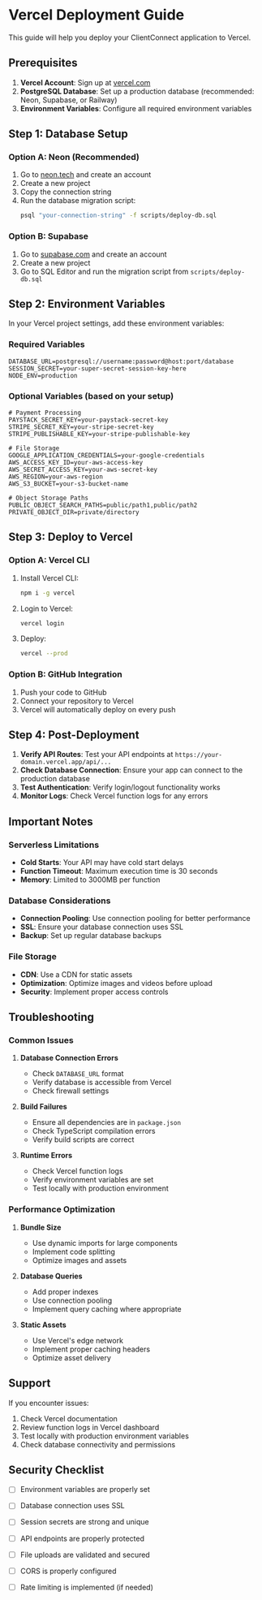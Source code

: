# Vercel Deployment Guide

This guide will help you deploy your ClientConnect application to Vercel.

## Prerequisites

1. **Vercel Account**: Sign up at [vercel.com](https://vercel.com)
2. **PostgreSQL Database**: Set up a production database (recommended: Neon, Supabase, or Railway)
3. **Environment Variables**: Configure all required environment variables

## Step 1: Database Setup

### Option A: Neon (Recommended)
1. Go to [neon.tech](https://neon.tech) and create an account
2. Create a new project
3. Copy the connection string
4. Run the database migration script:
   ```bash
   psql "your-connection-string" -f scripts/deploy-db.sql
   ```

### Option B: Supabase
1. Go to [supabase.com](https://supabase.com) and create an account
2. Create a new project
3. Go to SQL Editor and run the migration script from `scripts/deploy-db.sql`

## Step 2: Environment Variables

In your Vercel project settings, add these environment variables:

### Required Variables
```
DATABASE_URL=postgresql://username:password@host:port/database
SESSION_SECRET=your-super-secret-session-key-here
NODE_ENV=production
```

### Optional Variables (based on your setup)
```
# Payment Processing
PAYSTACK_SECRET_KEY=your-paystack-secret-key
STRIPE_SECRET_KEY=your-stripe-secret-key
STRIPE_PUBLISHABLE_KEY=your-stripe-publishable-key

# File Storage
GOOGLE_APPLICATION_CREDENTIALS=your-google-credentials
AWS_ACCESS_KEY_ID=your-aws-access-key
AWS_SECRET_ACCESS_KEY=your-aws-secret-key
AWS_REGION=your-aws-region
AWS_S3_BUCKET=your-s3-bucket-name

# Object Storage Paths
PUBLIC_OBJECT_SEARCH_PATHS=public/path1,public/path2
PRIVATE_OBJECT_DIR=private/directory
```

## Step 3: Deploy to Vercel

### Option A: Vercel CLI
1. Install Vercel CLI:
   ```bash
   npm i -g vercel
   ```

2. Login to Vercel:
   ```bash
   vercel login
   ```

3. Deploy:
   ```bash
   vercel --prod
   ```

### Option B: GitHub Integration
1. Push your code to GitHub
2. Connect your repository to Vercel
3. Vercel will automatically deploy on every push

## Step 4: Post-Deployment

1. **Verify API Routes**: Test your API endpoints at `https://your-domain.vercel.app/api/...`
2. **Check Database Connection**: Ensure your app can connect to the production database
3. **Test Authentication**: Verify login/logout functionality works
4. **Monitor Logs**: Check Vercel function logs for any errors

## Important Notes

### Serverless Limitations
- **Cold Starts**: Your API may have cold start delays
- **Function Timeout**: Maximum execution time is 30 seconds
- **Memory**: Limited to 3000MB per function

### Database Considerations
- **Connection Pooling**: Use connection pooling for better performance
- **SSL**: Ensure your database connection uses SSL
- **Backup**: Set up regular database backups

### File Storage
- **CDN**: Use a CDN for static assets
- **Optimization**: Optimize images and videos before upload
- **Security**: Implement proper access controls

## Troubleshooting

### Common Issues

1. **Database Connection Errors**
   - Check `DATABASE_URL` format
   - Verify database is accessible from Vercel
   - Check firewall settings

2. **Build Failures**
   - Ensure all dependencies are in `package.json`
   - Check TypeScript compilation errors
   - Verify build scripts are correct

3. **Runtime Errors**
   - Check Vercel function logs
   - Verify environment variables are set
   - Test locally with production environment

### Performance Optimization

1. **Bundle Size**
   - Use dynamic imports for large components
   - Implement code splitting
   - Optimize images and assets

2. **Database Queries**
   - Add proper indexes
   - Use connection pooling
   - Implement query caching where appropriate

3. **Static Assets**
   - Use Vercel's edge network
   - Implement proper caching headers
   - Optimize asset delivery

## Support

If you encounter issues:
1. Check Vercel documentation
2. Review function logs in Vercel dashboard
3. Test locally with production environment variables
4. Check database connectivity and permissions

## Security Checklist

- [ ] Environment variables are properly set
- [ ] Database connection uses SSL
- [ ] Session secrets are strong and unique
- [ ] API endpoints are properly protected
- [ ] File uploads are validated and secured
- [ ] CORS is properly configured
- [ ] Rate limiting is implemented (if needed)



